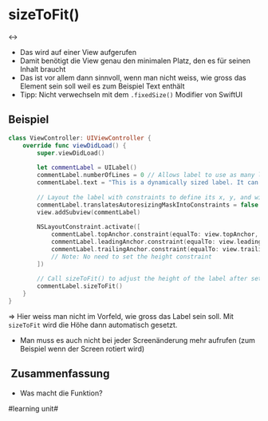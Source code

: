 # sizeToFit()
↔️

- Das wird auf einer View aufgerufen
- Damit benötigt die View genau den minimalen Platz, den es für seinen Inhalt braucht
- Das ist vor allem dann sinnvoll, wenn man nicht weiss, wie gross das Element sein soll weil es zum Beispiel Text enthält
- Tipp: Nicht verwechseln mit dem `.fixedSize()` Modifier von SwiftUI


## Beispiel

```swift
class ViewController: UIViewController {
    override func viewDidLoad() {
        super.viewDidLoad()
        
        let commentLabel = UILabel()
        commentLabel.numberOfLines = 0 // Allows label to use as many lines as needed
        commentLabel.text = "This is a dynamically sized label. It can expand to fit a large amount of text without truncating. sizeToFit() will be used to make sure all the content is visible."
        
        // Layout the label with constraints to define its x, y, and width (optional)
        commentLabel.translatesAutoresizingMaskIntoConstraints = false
        view.addSubview(commentLabel)
        
        NSLayoutConstraint.activate([
            commentLabel.topAnchor.constraint(equalTo: view.topAnchor, constant: 20),
            commentLabel.leadingAnchor.constraint(equalTo: view.leadingAnchor, constant: 20),
            commentLabel.trailingAnchor.constraint(equalTo: view.trailingAnchor, constant: -20)
            // Note: No need to set the height constraint
        ])
        
        // Call sizeToFit() to adjust the height of the label after setting its text
        commentLabel.sizeToFit()
    }
}
```

=\> Hier weiss man nicht im Vorfeld, wie gross das Label sein soll. Mit `sizeToFit` wird die Höhe dann automatisch gesetzt. 

- Man muss es auch nicht bei jeder Screenänderung mehr aufrufen (zum Beispiel wenn der Screen rotiert wird)

##  Zusammenfassung
- Was macht die Funktion?

#learning unit#